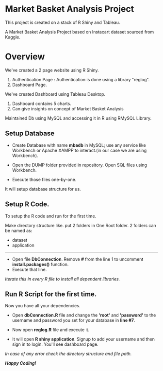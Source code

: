 # Market Basket Analysis Project

This project is created on a stack of R Shiny and Tableau. 

A Market Basket Analysis Project based on Instacart dataset sourced from Kaggle. 


# Overview

We've created a 2 page website using R Shiny. 
 1. Authentication Page : Authentication is done using a library "reglog".  
 2. Dashboard Page.
 
 We've created Dashboard using Tableau Desktop.
 1. Dashboard contains 5 charts.
 2. Can give insights on concept of Market Basket Analysis
 
 Maintained Db using MySQL and accessing it in R using RMySQL Library.

## Setup Database

- Create Database with name **mbadb** in MySQL; use any service like Workbench or Apache XAMPP to interact.(in our case we are using Workbench).

- Open the DUMP folder provided in repository. Open SQL files using Workbench.
- Execute those files one-by-one. 

It will setup database structure for us. 

## Setup R Code.

To setup the R code and run for the first time.

Make directory structure like. put 2 folders in One Root folder. 
2 folders can be named as:

 - dataset
 - application

---

 - Open file **DbConnection**. Remove **#** from the line 1 to uncomment **install.packages()** function. 
 - Execute that line. 

*Iterate this in every R file to install all dependent libraries.* 

## Run R Script for the first time.

Now you have all your dependencies.

- Open **dbConnection.R** file and change the **'root'** and **'password'** to the username and password you set for your database in **line #7**.

- Now open **reglog.R** file and execute it. 

- It will open **R shiny application**. Signup to add your username and then sign in to login. You'll see dashboard page.

*In case of any error check the directory structure and file path.*

***Happy Coding!***
